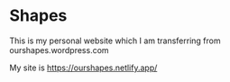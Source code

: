 # Shapes

This is my personal website which I am transferring from ourshapes.wordpress.com

My site is https://ourshapes.netlify.app/
